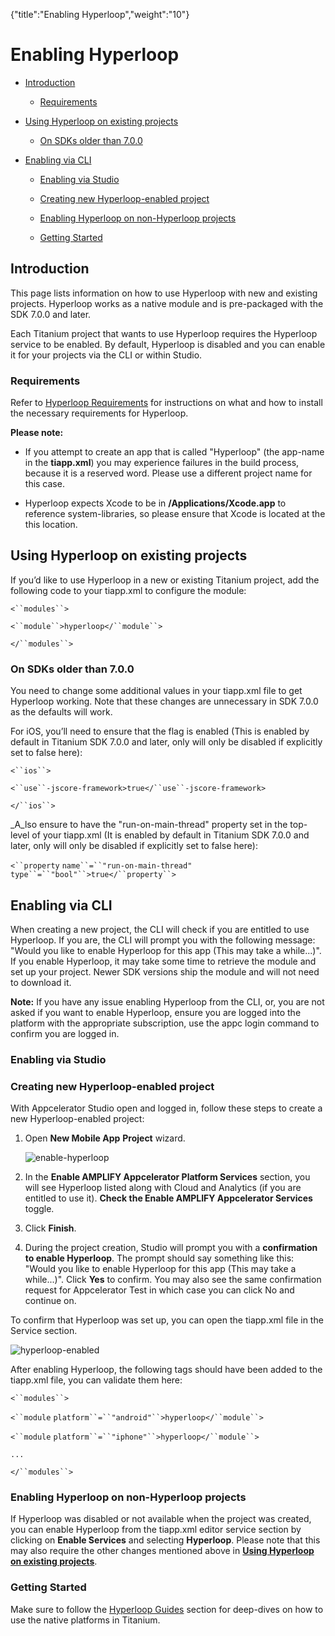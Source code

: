 {"title":"Enabling Hyperloop","weight":"10"} 

# Enabling Hyperloop

*   [Introduction](#Introduction)
    
    *   [Requirements](#Requirements)
        

*   [Using Hyperloop on existing projects](#UsingHyperlooponexistingprojects)
    
    *   [On SDKs older than 7.0.0](#OnSDKsolderthan7.0.0)
        
*   [Enabling via CLI](#EnablingviaCLI)
    
    *   [Enabling via Studio](#EnablingviaStudio)
        
    *   [Creating new Hyperloop-enabled project](#CreatingnewHyperloop-enabledproject)
        
    *   [Enabling Hyperloop on non-Hyperloop projects](#EnablingHyperlooponnon-Hyperloopprojects)
        
    *   [Getting Started](#GettingStarted)
        

## Introduction

This page lists information on how to use Hyperloop with new and existing projects. Hyperloop works as a native module and is pre-packaged with the SDK 7.0.0 and later.

Each Titanium project that wants to use Hyperloop requires the Hyperloop service to be enabled. By default, Hyperloop is disabled and you can enable it for your projects via the CLI or within Studio.

### Requirements

Refer to [Hyperloop Requirements](/docs/appc/Titanium_SDK/Titanium_SDK_Guide/Hyperloop/Hyperloop_Guides/Hyperloop_Requirements/) for instructions on what and how to install the necessary requirements for Hyperloop.

**Please note:**

*   If you attempt to create an app that is called "Hyperloop" (the app-name in the **tiapp.xml**) you may experience failures in the build process, because it is a reserved word. Please use a different project name for this case.
    
*   Hyperloop expects Xcode to be in **/Applications/Xcode.app** to reference system-libraries, so please ensure that Xcode is located at the this location.
    

## Using Hyperloop on existing projects

If you’d like to use Hyperloop in a new or existing Titanium project, add the following code to your tiapp.xml to configure the module:

`<``modules``>`

`<``module``>hyperloop</``module``>`

`</``modules``>`

### On SDKs older than 7.0.0

You need to change some additional values in your tiapp.xml file to get Hyperloop working. Note that these changes are unnecessary in SDK 7.0.0 as the defaults will work.

For iOS, you’ll need to ensure that the <use-jscore-framework> flag is enabled (This is enabled by default in Titanium SDK 7.0.0 and later, only will only be disabled if explicitly set to false here):

`<``ios``>`

`<``use``-jscore-framework>true</``use``-jscore-framework>`

`</``ios``>`

_A_lso ensure to have the "run-on-main-thread" property set in the top-level of your tiapp.xml (It is enabled by default in Titanium SDK 7.0.0 and later, only will only be disabled if explicitly set to false here):

`<``property`  `name``=``"run-on-main-thread"`  `type``=``"bool"``>true</``property``>`

## Enabling via CLI

When creating a new project, the CLI will check if you are entitled to use Hyperloop. If you are, the CLI will prompt you with the following message: "Would you like to enable Hyperloop for this app (This may take a while...)". If you enable Hyperloop, it may take some time to retrieve the module and set up your project. Newer SDK versions ship the module and will not need to download it.

**Note:** If you have any issue enabling Hyperloop from the CLI, or, you are not asked if you want to enable Hyperloop, ensure you are logged into the platform with the appropriate subscription, use the appc login command to confirm you are logged in.

### Enabling via Studio

### Creating new Hyperloop-enabled project

With Appcelerator Studio open and logged in, follow these steps to create a new Hyperloop-enabled project:

1.  Open **New Mobile App** **Project** wizard.
    
    ![enable-hyperloop](/Images/appc/download/attachments/46253574/enable-hyperloop.png)
2.  In the **Enable AMPLIFY Appcelerator Platform Services** section, you will see Hyperloop listed along with Cloud and Analytics (if you are entitled to use it). **Check the Enable AMPLIFY Appcelerator Services** toggle.
    
3.  Click **Finish**.
    
4.  During the project creation, Studio will prompt you with a **confirmation to enable Hyperloop**. The prompt should say something like this: "Would you like to enable Hyperloop for this app (This may take a while...)". Click **Yes** to confirm. You may also see the same confirmation request for Appcelerator Test in which case you can click No and continue on.
    

To confirm that Hyperloop was set up, you can open the tiapp.xml file in the Service section.

![hyperloop-enabled](/Images/appc/download/attachments/46253574/hyperloop-enabled.png)

After enabling Hyperloop, the following tags should have been added to the tiapp.xml file, you can validate them here:

`<``modules``>`

`<``module`  `platform``=``"android"``>hyperloop</``module``>`

`<``module`  `platform``=``"iphone"``>hyperloop</``module``>`

`...`

`</``modules``>`

### Enabling Hyperloop on non-Hyperloop projects

If Hyperloop was disabled or not available when the project was created, you can enable Hyperloop from the tiapp.xml editor service section by clicking on **Enable Services** and selecting **Hyperloop**. Please note that this may also require the other changes mentioned above in **[Using Hyperloop on existing projects](#Usingonexistingprojects)**.

### Getting Started

Make sure to follow the [Hyperloop Guides](/docs/appc/Titanium_SDK/Titanium_SDK_Guide/Hyperloop/Hyperloop_Guides/) section for deep-dives on how to use the native platforms in Titanium.